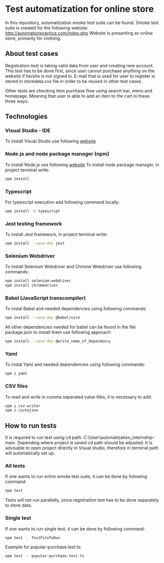 # Test automatization for online store 

In this repository, automatization smoke test suite can be found. 
Smoke test suite is created for the following website: http://automationpractice.com/index.php
Website is presenting an online store, primarily for clothing. 

## About test cases 

Registration-test is taking valid data from user and creating new account.
This test has to be done first, since user cannot purchase anything on the website 
if he/she is not signed in. 
E-mail that is used for user to register is stored in storedata.cvs file
in order to be reused in other test cases. 

Other tests are checking item purchase flow using search bar, menu and homepage.
Meaning that user is able to add an item to the cart in these three ways.

## Technologies

### Visual Studio - IDE 
To install Visual Studio use following [website](https://visualstudio.microsoft.com/)

### Node.js and node package manager (npm)
To install Node.js use following [website](https://nodejs.org/en/)
To install node package manager, in project terminal write:
```bash
npm install
```
### Typescript 
For typescript execution add following command locally:
```bash
npm install -D typescript
```
### Jest testing framework 
To install Jest framework, in project terminal write:
```bash
npm install --save-dev jest
```
### Selenium Webdriver 
To install Selenium Webdriver and Chrome Webdriver use following commands:
```bash
npm install selenium-webdriver
npm install chromedriver
```
### Babel (JavaScript transcompiler)
To instal Babel and needed dependencies using following commands:
```bash
npm install --save-dev @babel/core 
```
All other dependencies needed for babel can be found in the file package.json
to install them use following approach:
```bash
npm install --save-dev @write_name_of_dependency 
```
### Yaml 
To instal Yaml and needed dependencies using following commands:
```bash
npm i yaml 
```
### CSV files
To read and write in comma separated value files, it is necessary to add:
```bash
npm i csv-writer
npm i csvtojson
```
## How to run tests 
It is required to run test using cd path: C:\User\automatization_internship-main. 
Depending where project is saved cd path should be adjusted.
It is advisable to open project directly in Visual studio, therefore in terminal path will automatically
set up. 
### All tests 
If one wants to run entire smoke test suite, it can be done by following command:
```bash
npm test 
```
Tests will not run parallelly, since registration test has to be done separately to store data. 
### Single test 
If one wants to run single test, it can be done by following command:
```bash
npm test -- TestFileToRun 
```
Example for popular-purchase.test.ts:
```bash
npm test -- popular-purchase.test.ts
```
